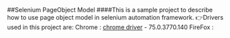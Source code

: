 ##Selenium PageObject Model
####This is a sample project to describe how to use page object model in selenium automation framework.
    👉Drivers used in this project are:
        Chrome  : [chrome driver](http://chromedriver.chromium.org/) - 75.0.3770.140
        FireFox : 